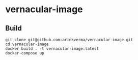 # vernacular-image

## Build
```
git clone git@github.com:arinkverma/vernacular-image.git
cd vernacular-image
docker build . -t vernacular-image:latest
docker-compose up
```
